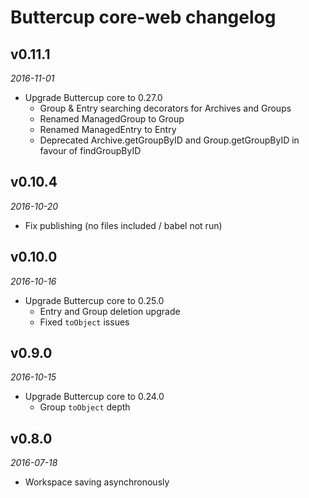 # Buttercup core-web changelog

## v0.11.1
_2016-11-01_

  * Upgrade Buttercup core to 0.27.0
    * Group & Entry searching decorators for Archives and Groups
    * Renamed ManagedGroup to Group
    * Renamed ManagedEntry to Entry
    * Deprecated Archive.getGroupByID and Group.getGroupByID in favour of findGroupByID

## v0.10.4
_2016-10-20_

 * Fix publishing (no files included / babel not run)

## v0.10.0
_2016-10-16_

 * Upgrade Buttercup core to 0.25.0
    * Entry and Group deletion upgrade
    * Fixed `toObject` issues

## v0.9.0
_2016-10-15_

 * Upgrade Buttercup core to 0.24.0
    * Group `toObject` depth

## v0.8.0
_2016-07-18_

 * Workspace saving asynchronously
